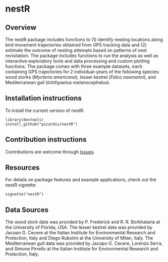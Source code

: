 # nestR

## Overview

The nestR package includes functions to (1) identify nesting locations along bird movement trajectories obtained from GPS tracking data and (2) estimate the outcome of nesting attempts based on patterns of nest revisitation. The package includes functions to run the analysis as well as interactive exploratory tools and data processing and custom plotting functions. The package comes with three example datasets, each containing GPS trajectories for 2 individual-years of the following species: wood storks (*Mycteria americana*), lesser kestrel (*Falco naumanni*), and Mediterranean gull (*Ichthyaetus melanocephalus*). 

## Installation instructions

To install the current version of nestR:

`library(devtools)`  
`install_github("picardis/nestR")`

## Contribution instructions

Contributions are welcome through [Issues](/issues).

## Resources

For details on package features and example applications, check out the nestR vignette:

`vignette("nestR")`

## Data Sources

The wood stork data was provided by P. Frederick and R. R. Borkhataria at the University of Florida, USA.
The lesser kestrel data was provided by Jacopo G. Cecere at the Italian Institute for Environmental Research and Protection, Italy and Diego Rubolini at the University of Milan, Italy. 
The Mediterranean gull data was provided by Jacopo G. Cecere, Lorenzo Serra, and Simone Pirrello at the Italian Institute for Environmental Research and Protection, Italy.

